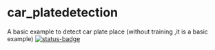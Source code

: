 # car_platedetection
A basic example to detect car plate place (without training ,it is a basic example)
[![status-badge](http://34.76.21.253/api/badges/geekette86/car_platedetection/status.svg)](http://34.76.21.253/geekette86/car_platedetection)
